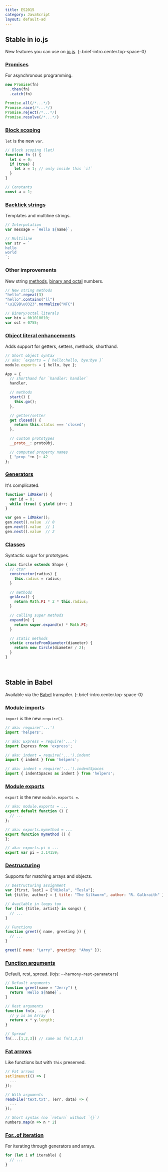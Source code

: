 ```yaml
---
title: ES2015
category: JavaScript
layout: default-ad
---
```


## Stable in io.js

New features you can use on [io.js](http://iojs.org/).
{:.brief-intro.center.top-space-0}

### [Promises](http://babeljs.io/docs/learn-es2015/#promises)
For asynchronous programming.

```js
new Promise(fn)
  .then(fn)
  .catch(fn)
```

```js
Promise.all(/*...*/)
Promise.race(/*...*/)
Promise.reject(/*...*/)
Promise.resolve(/*...*/)
```

### [Block scoping](http://babeljs.io/docs/learn-es2015/#let-const)
`let` is the new `var`.
 
```js
// Block scoping (let)
function fn () {
  let x = 0;
  if (true) {
    let x = 1; // only inside this `if`
  }
}
```

```js
// Constants
const a = 1;
```

### [Backtick strings](http://babeljs.io/docs/learn-es2015/#template-strings)
Templates and multiline strings.

```js
// Interpolation
var message = `Hello ${name}`;
```

```js
// Multiline
var str = `
hello
world
`;
```

### Other improvements
New string [methods](http://babeljs.io/docs/learn-es2015/#math-number-string-object-apis), [binary and octal](http://babeljs.io/docs/learn-es2015/#binary-and-octal-literals) numbers.

```js
// New string methods
"hello".repeat(3)
"hello".contains("ll")
"\u1E9B\u0323".normalize("NFC")
```

```js
// Binary/octal literals
var bin = 0b1010010;
var oct = 0755;
```

### [Object literal enhancements](http://babeljs.io/docs/learn-es2015/#enhanced-object-literals)
Adds support for getters, setters, methods, shorthand.

```js
// Short object syntax
// aka: `exports = { hello:hello, bye:bye }`
module.exports = { hello, bye };
```

```js
App = {
  // shorthand for `handler: handler`
  handler,

  // methods
  start() {
    this.go();
  },

  // getter/setter
  get closed() {
    return this.status === 'closed';
  },

  // custom prototypes
  __proto__: protoObj,

  // computed property names
  [ "prop_"+n ]: 42
};
```

### [Generators](http://babeljs.io/docs/learn-es2015/#generators)
It's complicated.

```js
function* idMaker() {
  var id = 0;
  while (true) { yield id++; }
}

var gen = idMaker();
gen.next().value  // 0
gen.next().value  // 1
gen.next().value  // 2
```

### [Classes](http://babeljs.io/docs/learn-es2015/#classes)
Syntactic sugar for prototypes.

```js
class Circle extends Shape {
  // ctor
  constructor(radius) {
    this.radius = radius;
  }

  // methods
  getArea() {
    return Math.PI * 2 * this.radius;
  }

  // calling super methods
  expand(n) {
    return super.expand(n) * Math.PI;
  }

  // static methods
  static createFromDiameter(diameter) {
    return new Circle(diameter / 2);
  }
}
```

<br>

## Stable in Babel

Available via the [Babel] transpiler.
{:.brief-intro.center.top-space-0}

### [Module imports](http://babeljs.io/docs/learn-es2015/#modules)
`import` is the new `require()`.

```js
// aka: require('...')
import 'helpers';

// aka: Express = require('...')
import Express from 'express';

// aka: indent = require('...').indent
import { indent } from 'helpers';

// aka: indent = require('...').indentSpaces
import { indentSpaces as indent } from 'helpers';
```

### [Module exports](http://babeljs.io/docs/learn-es2015/#modules)
`export` is the new `module.exports =`.

```js
// aka: module.exports = ...
export default function () {
  // ...
};

// aka: exports.mymethod = ...
export function mymethod () {
};

// aka: exports.pi = ...
export var pi = 3.14159;
```

### [Destructuring](http://babeljs.io/docs/learn-es2015/#destructuring)
Supports for matching arrays and objects.

```js
// Destructuring assignment
var [first, last] = ["Nikola", "Tesla"];
let {title, author} = { title: "The Silkworm", author: "R. Galbraith" };
```

```js
// Available in loops too
for (let {title, artist} in songs) {
  // ...
}
```

```js
// Functions
function greet({ name, greeting }) {
  // ...
}

greet({ name: "Larry", greeting: "Ahoy" });
```

### [Function arguments](http://babeljs.io/docs/learn-es2015/#default-rest-spread)
Default, rest, spread. (iojs: `--harmony-rest-parameters`)

```js
// Default arguments
function greet(name = "Jerry") {
  return `Hello ${name}`;
}
```

```js
// Rest arguments
function fn(x, ...y) {
  // y is an Array
  return x * y.length;
}
```

```js
// Spread
fn(...[1,2,3]) // same as fn(1,2,3)
```

### [Fat arrows](http://babeljs.io/docs/learn-es2015/#arrows)
Like functions but with `this` preserved.

```js
// Fat arrows
setTimeout(() => {
  ...
});
```

```js
// With arguments
readFile('text.txt', (err, data) => {
  ...
});
```

```js
// Short syntax (no `return` without `{}`)
numbers.map(n => n * 2)
```

### [For..of iteration](http://babeljs.io/docs/learn-es2015/#iterators-for-of)
For iterating through generators and arrays.

```js
for (let i of iterable) {
  // ...
}
```

[Babel]: http://babeljs.io
